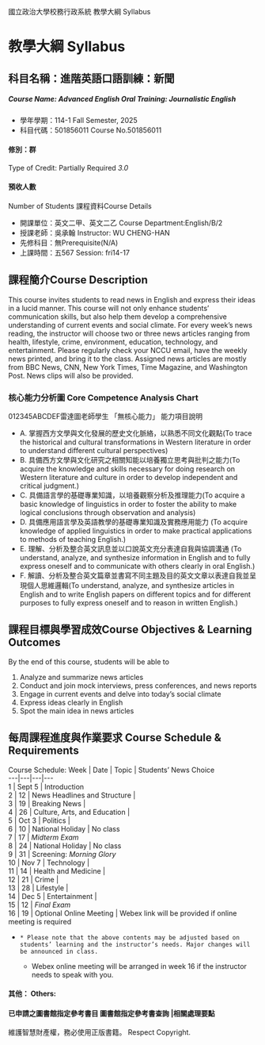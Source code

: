 國立政治大學校務行政系統 教學大綱 Syllabus
# 教學大綱 Syllabus
##  科目名稱：進階英語口語訓練：新聞
#####  Course Name: Advanced English Oral Training: Journalistic English
  * 學年學期：114-1 Fall Semester, 2025 
  * 科目代碼：501856011 Course No.501856011
#### 修別：群
Type of Credit: Partially Required 
_3.0_
#### 預收人數
Number of Students
課程資料Course Details
  * 開課單位：英文二甲、英文二乙 Course Department:English/B/2 
  * 授課老師：吳承翰 Instructor: WU CHENG-HAN 
  * 先修科目：無Prerequisite(N/A)
  * 上課時間：五567 Session: fri14-17
##  課程簡介Course Description
This course invites students to read news in English and express their ideas in a lucid manner. This course will not only enhance students’ communication skills, but also help them develop a comprehensive understanding of current events and social climate. For every week’s news reading, the instructor will choose two or three news articles ranging from health, lifestyle, crime, environment, education, technology, and entertainment. Please regularly check your NCCU email, have the weekly news printed, and bring it to the class. Assigned news articles are mostly from BBC News, CNN, New York Times, Time Magazine, and Washington Post. News clips will also be provided.
###  核心能力分析圖 Core Competence Analysis Chart
012345ABCDEF雷達圖老師學生
「無核心能力」 
能力項目說明
  * A. 掌握西方文學與文化發展的歷史文化脈絡，以熟悉不同文化觀點(To trace the historical and cultural transformations in Western literature in order to understand different cultural perspectives)
  * B. 具備西方文學與文化研究之相關知能以培養獨立思考與批判之能力(To acquire the knowledge and skills necessary for doing research on Western literature and culture in order to develop independent and critical judgment.)
  * C. 具備語言學的基礎專業知識，以培養觀察分析及推理能力(To acquire a basic knowledge of linguistics in order to foster the ability to make logical conclusions through observation and analysis)
  * D. 具備應用語言學及英語教學的基礎專業知識及實務應用能力 (To acquire knowledge of applied linguistics in order to make practical applications to methods of teaching English.)
  * E. 理解、分析及整合英文訊息並以口說英文充分表達自我與協調溝通 (To understand, analyze, and synthesize information in English and to fully express oneself and to communicate with others clearly in oral English.)
  * F. 解讀、分析及整合英文篇章並書寫不同主題及目的英文文章以表達自我並呈現個人思維邏輯(To understand, analyze, and synthesize articles in English and to write English papers on different topics and for different purposes to fully express oneself and to reason in written English.)
##  課程目標與學習成效Course Objectives & Learning Outcomes 
By the end of this course, students will be able to
  1. Analyze and summarize news articles
  2. Conduct and join mock interviews, press conferences, and news reports
  3. Engage in current events and delve into today’s social climate
  4. Express ideas clearly in English
  5. Spot the main idea in news articles
##  每周課程進度與作業要求 Course Schedule & Requirements
Course Schedule:
Week |  Date |  Topic |  Students’ News Choice  
---|---|---|---  
1 |  Sept 5 |  Introduction  
2 |  12 |  News Headlines and Structure |   
3 |  19 |  Breaking News |   
4 |  26 |  Culture, Arts, and Education |   
5 |  Oct 3 |  Politics |   
6 |  10 |  National Holiday |  No class  
7 |  17 |  _Midterm Exam_  
8 |  24 |  National Holiday |  No class  
9 |  31 |  Screening: _Morning Glory_  
10 |  Nov 7 |  Technology |   
11 |  14 |  Health and Medicine |   
12 |  21 |  Crime |   
13 |  28 |  Lifestyle |   
14 |  Dec 5 |  Entertainment |   
15 |  12 |  _Final Exam_  
16 |  19 |  Optional Online Meeting |  Webex link will be provided if online meeting is required  
  *     * Please note that the above contents may be adjusted based on students’ learning and the instructor’s needs. Major changes will be announced in class.
    * Webex online meeting will be arranged in week 16 if the instructor needs to speak with you. 
####  其他： Others:
####  已申請之圖書館指定參考書目  圖書館指定參考書查詢 |相關處理要點
維護智慧財產權，務必使用正版書籍。 Respect Copyright.